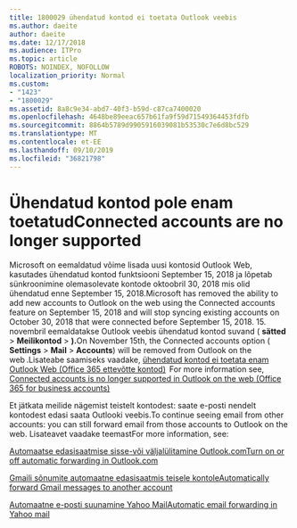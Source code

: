 ```yaml
---
title: 1800029 ühendatud kontod ei toetata Outlook veebis
ms.author: daeite
author: daeite
ms.date: 12/17/2018
ms.audience: ITPro
ms.topic: article
ROBOTS: NOINDEX, NOFOLLOW
localization_priority: Normal
ms.custom:
- "1423"
- "1800029"
ms.assetid: 8a8c9e34-abd7-40f3-b59d-c87ca7400020
ms.openlocfilehash: 4648be89eeac657b61fa9f59d71549364453fdfb
ms.sourcegitcommit: 8864b5789d9905916039081b53530c7e6d8bc529
ms.translationtype: MT
ms.contentlocale: et-EE
ms.lasthandoff: 09/10/2019
ms.locfileid: "36821798"
---
```

# <a name="connected-accounts-are-no-longer-supported"></a><span data-ttu-id="9773d-102">Ühendatud kontod pole enam toetatud</span><span class="sxs-lookup"><span data-stu-id="9773d-102">Connected accounts are no longer supported</span></span>

<span data-ttu-id="9773d-103">Microsoft on eemaldatud võime lisada uusi kontosid Outlook Web, kasutades ühendatud kontod funktsiooni September 15, 2018 ja lõpetab sünkroonimine olemasolevate kontode oktoobril 30, 2018 mis olid ühendatud enne September 15, 2018.</span><span class="sxs-lookup"><span data-stu-id="9773d-103">Microsoft has removed the ability to add new accounts to Outlook on the web using the Connected accounts feature on September 15, 2018 and will stop syncing existing accounts on October 30, 2018 that were connected before September 15, 2018.</span></span> <span data-ttu-id="9773d-104">15. novembril eemaldatakse Outlook veebis ühendatud kontod suvand ( **sätted** \> **Meilikontod** \> **).**</span><span class="sxs-lookup"><span data-stu-id="9773d-104">On November 15th, the Connected accounts option ( **Settings** \> **Mail** \> **Accounts**) will be removed from Outlook on the web .</span></span><span data-ttu-id="9773d-105">Lisateabe saamiseks vaadake, [ühendatud kontod ei toetata enam Outlook Web (Office 365 ettevõtte kontod)](https://support.office.com/article/Connected-accounts-is-no-longer-supported-in-Outlook-on-the-web-Office-365-for-business-accounts-5cc526bf-e928-4a99-8b9f-5e089df7d887)</span><span class="sxs-lookup"><span data-stu-id="9773d-105">  For more information see, [Connected accounts is no longer supported in Outlook on the web (Office 365 for business accounts)](https://support.office.com/article/Connected-accounts-is-no-longer-supported-in-Outlook-on-the-web-Office-365-for-business-accounts-5cc526bf-e928-4a99-8b9f-5e089df7d887)</span></span>
  
<span data-ttu-id="9773d-106">Et jätkata meilide nägemist teistelt kontodest: saate e-posti nendelt kontodest edasi saata Outlooki veebis.</span><span class="sxs-lookup"><span data-stu-id="9773d-106">To continue seeing email from other accounts: you can still forward email from those accounts to Outlook on the web.</span></span> <span data-ttu-id="9773d-107">Lisateavet vaadake teemast</span><span class="sxs-lookup"><span data-stu-id="9773d-107">For more information, see:</span></span>
  
[<span data-ttu-id="9773d-108">Automaatse edasisaatmise sisse-või väljalülitamine Outlook.com</span><span class="sxs-lookup"><span data-stu-id="9773d-108">Turn on or off automatic forwarding in Outlook.com</span></span>](https://go.microsoft.com/fwlink/?linkid=2038346)
  
[<span data-ttu-id="9773d-109">Gmaili sõnumite automaatne edasisaatmis teisele kontole</span><span class="sxs-lookup"><span data-stu-id="9773d-109">Automatically forward Gmail messages to another account</span></span>](https://aka.ms/forward-gmail-messages)
  
[<span data-ttu-id="9773d-110">Automaatne e-posti suunamine Yahoo Mail</span><span class="sxs-lookup"><span data-stu-id="9773d-110">Automatic email forwarding in Yahoo mail</span></span>](https://aka.ms/yahoo-email-forwarding)
  